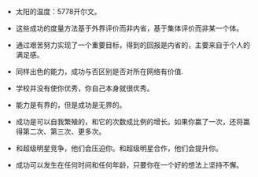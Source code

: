 * 太阳的温度：5778开尔文。

* 这些成功的度量方法基于外界评价而非内省，基于集体评价而非某一个体。

* 通过艰苦努力实现了一个重要目标，得到的回报是内省的，主要来自于个人的满足感。

* 同样出色的能力，成功与否区别是否对所在网络有价值.

* 学校并没有使你优秀，你自己本身就很优秀。

* 能力是有界的，但是成功是无界的。

* 成功是可以自我繁殖的，和它的次数成比例的增长。如果你赢了一次，还将赢得第二次、第三次、更多次。

* 和超级明星竞争，他们会压迫你。和超级明星合作，他们会提升你。

* 成功可以发生在任何时间和任何年龄，只要你在一个好的想法上坚持不懈。